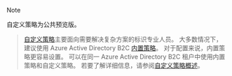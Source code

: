 > [!NOTE]
> 自定义策略为公共预览版。

> [自定义策略](..\articles\active-directory-b2c\active-directory-b2c-overview-custom.md#custom-policies)主要面向需要解决复杂方案的标识专业人员。 大多数情况下，建议使用 Azure Active Directory B2C [内置策略](..\articles\active-directory-b2c\active-directory-b2c-overview-custom.md)。 对于配置来说，内置策略更容易设置。 可以在同一 Azure Active Directory B2C 租户中使用内置策略和自定义策略。 若要了解详细信息，请参阅[自定义策略概述](..\articles\active-directory-b2c\active-directory-b2c-overview-custom.md)。

